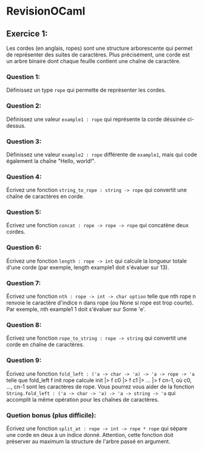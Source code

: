 # RevisionOCaml

## Exercice 1:

Les cordes (en anglais, ropes) sont une structure arborescente qui permet de représenter des suites de caractères. 
Plus précisément, une corde est un arbre binaire dont chaque feuille contient une chaîne de caractère.

### Question 1: 
Définissez un type `rope` qui permette de représenter les cordes.

### Question 2: 
Définissez une valeur `example1 : rope` qui représente la corde déssinée ci-dessus.

### Question 3: 
Définissez une valeur `example2 : rope` différente de `example1`, mais qui code également la chaîne "Hello, world!".

### Question 4: 
Écrivez une fonction `string_to_rope : string -> rope` qui convertit une chaîne de caractères en corde.

### Question 5: 
Écrivez une fonction `concat : rope -> rope -> rope` qui concatène deux cordes.

### Question 6: 
Écrivez une fonction `length : rope -> int` qui calcule la longueur totale d'une corde (par exemple, length example1 doit s'évaluer sur 13).

### Question 7: 
Écrivez une fonction `nth : rope -> int -> char option` telle que nth rope n renvoie le caractère d'indice n dans rope (ou None si rope est trop courte). Par exemple, nth example1 1 doit s'évaluer sur Some 'e'.

### Question 8: 
Écrivez une fonction `rope_to_string : rope -> string` qui convertit une corde en chaîne de caractères.

### Question 9: 
Écrivez une fonction `fold_left : ('a -> char -> 'a) -> 'a -> rope -> 'a` telle que fold_left f init rope calcule init |> f c0 |> f c1 |> ... |> f cn-1, où c0, ..., cn-1 sont les caractères de rope. Vous pourrez vous aider de la fonction `String.fold_left : ('a -> char -> 'a) -> 'a -> string -> 'a` qui accomplit la même opération pour les chaînes de caractères.

### Quetion bonus (plus difficile): 
Écrivez une fonction `split_at : rope -> int -> rope * rope` qui sépare une corde en deux à un indice donné. 
Attention, cette fonction doit préserver au maximum la structure de l'arbre passé en argument.
